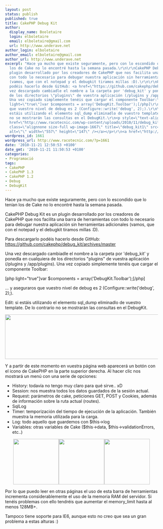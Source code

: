 ```yaml
---
layout: post
status: publish
published: true
title: CakePHP Debug Kit
author:
  display_name: Booletaire
  login: elboletaire
  email: elboletaire@gmail.com
  url: http://www.underave.net
author_login: elboletaire
author_email: elboletaire@gmail.com
author_url: http://www.underave.net
excerpt: "Hace ya mucho que existe seguramente, pero con lo escondido que lo tenían
  los de Cake no lo encontré hasta la semana pasada.\r\n\r\nCakePHP Debug Kit es un
  plugin desarrollado por los creadores de CakePHP que nos facilita una barra de herramientas
  con todo lo necesario para debugar nuestra aplicación sin herramientas adicionales
  (vamos, que con el notepad y el debugkit tiramos millas :D).\r\n\r\nPara descargarlo
  podéis hacerlo desde GitHub: <a href=\"https://github.com/cakephp/debug_kit/archives/master\">https://github.com/cakephp/debug_kit/archives/master</a>\r\n\r\nUna
  vez descargado cambiadle el nombre a la carpeta por 'debug_kit' y ponedla en cualquiera
  de los directorios \"plugins\" de vuestra aplicación (/plugins y /app/plugins).
  Una vez copiado simplemente tenéis que cargar el componente Toolbar:\r\n\r\n[php
  light=\"true\"]var $components = array('DebugKit.Toolbar');[/php]\r\n\r\n... y aseguraros
  que vuestro nivel de debug es 2 (Configure::write('debug', 2);).\r\n\r\nEdit: si
  estáis utilizando el elemento sql_dump eliminadlo de vuestro template. De lo contrario
  no se mostrarán las consultas en el DebugKit.\r\n<p style=\"text-align: center;\"><a
  href=\"http://www.racotecnic.com/wp-content/uploads/2010/11/debug_kit1.png\"><img
  class=\"alignnone size-full wp-image-1667\" title=\"debug_kit1\" src=\"http://www.racotecnic.com/wp-content/uploads/2010/11/debug_kit1.png\"
  alt=\"\" width=\"557\" height=\"147\" /></a></p>\r\n<a href=\"http://www.racotecnic.com/wp-content/uploads/2010/11/debug_kit1.png\"></a>"
wordpress_id: 1661
wordpress_url: http://www.racotecnic.com/?p=1661
date: '2010-11-21 12:50:53 +0100'
date_gmt: '2010-11-21 11:50:53 +0100'
categories:
- Programació
tags:
- CakePHP
- CakePHP 1.3
- CakePHP 1.2
- Debug
- DebugKit
---
```

<p>Hace ya mucho que existe seguramente, pero con lo escondido que lo tenían los de Cake no lo encontré hasta la semana pasada.</p>
<p>CakePHP Debug Kit es un plugin desarrollado por los creadores de CakePHP que nos facilita una barra de herramientas con todo lo necesario para debugar nuestra aplicación sin herramientas adicionales (vamos, que con el notepad y el debugkit tiramos millas :D).</p>
<p>Para descargarlo podéis hacerlo desde GitHub: <a href="https://github.com/cakephp/debug_kit/archives/master">https://github.com/cakephp/debug_kit/archives/master</a></p>
<p>Una vez descargado cambiadle el nombre a la carpeta por 'debug_kit' y ponedla en cualquiera de los directorios "plugins" de vuestra aplicación (/plugins y /app/plugins). Una vez copiado simplemente tenéis que cargar el componente Toolbar:</p>
<p>[php light="true"]var $components = array('DebugKit.Toolbar');[/php]</p>
<p>... y aseguraros que vuestro nivel de debug es 2 (Configure::write('debug', 2);).</p>
<p>Edit: si estáis utilizando el elemento sql_dump eliminadlo de vuestro template. De lo contrario no se mostrarán las consultas en el DebugKit.</p>
<p style="text-align: center;"><a href="http://www.racotecnic.com/wp-content/uploads/2010/11/debug_kit1.png"><img class="alignnone size-full wp-image-1667" title="debug_kit1" src="http://www.racotecnic.com/wp-content/uploads/2010/11/debug_kit1.png" alt="" width="557" height="147" /></a></p>
<p><a href="http://www.racotecnic.com/wp-content/uploads/2010/11/debug_kit1.png"></a><a id="more"></a><a id="more-1661"></a>Y a partir de este momento en vuestra página web aparecerá un botón con el icono de CakePHP en la parte superior derecha. Al hacer clic nos mostrará un menú con una serie de opciones:</p>
<ul>
<li>History: todavía no tengo muy claro para qué sirve.. xD</li>
<li>Session: nos muestra todos los datos guardados de la sesión actual.</li>
<li>Request: parámetros de cake, peticiones GET, POST y Cookies, además de información sobre la ruta actual (routes).</li>
<li>SqlLog</li>
<li>Timer: temporización del tiempo de ejecución de la aplicación. También muestra la memoria utilizada para la carga.</li>
<li>Log: todo aquello que guardemos con $this-&gt;log</li>
<li>Variables: otras variables de Cake ($this-&gt;data, $this-&gt;validationErrors, etc..)</li>
</ul>
<p style="text-align: center;"><a href="http://www.racotecnic.com/wp-content/uploads/2010/11/debug_kit2.png"><img class="alignnone size-thumbnail wp-image-1666" title="debug_kit2" src="http://www.racotecnic.com/wp-content/uploads/2010/11/debug_kit2-150x150.png" alt="" width="150" height="150" /></a><a href="http://www.racotecnic.com/wp-content/uploads/2010/11/debug_kit3.png"><img class="alignnone size-thumbnail wp-image-1665" title="debug_kit3" src="http://www.racotecnic.com/wp-content/uploads/2010/11/debug_kit3-150x150.png" alt="" width="150" height="150" /></a><a href="http://www.racotecnic.com/wp-content/uploads/2010/11/debug_kit4.png"><img class="alignnone size-thumbnail wp-image-1670" title="debug_kit4" src="http://www.racotecnic.com/wp-content/uploads/2010/11/debug_kit4-150x150.png" alt="" width="150" height="150" /></a></p>
<p>Por lo que puedo leer en otras páginas el uso de esta barra de herramientas incrementa considerablemente el uso de la memoria RAM del servidor. Si tenéis problemas con ello tendréis que aumentar el memory_limit hasta al menos 128MB+.</p>
<p>Tampoco tiene soporte para IE6, aunque esto no creo que sea un gran problema a estas alturas :)</p>
